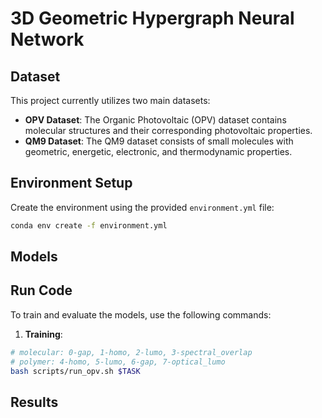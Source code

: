 # 3D Geometric Hypergraph Neural Network

## Dataset

This project currently utilizes two main datasets:

- **OPV Dataset**: The Organic Photovoltaic (OPV) dataset contains molecular structures and their corresponding photovoltaic properties.
- **QM9 Dataset**: The QM9 dataset consists of small molecules with geometric, energetic, electronic, and thermodynamic properties.

## Environment Setup

Create the environment using the provided `environment.yml` file:

```bash
conda env create -f environment.yml
```


## Models


## Run Code

To train and evaluate the models, use the following commands:

1. **Training**:

```bash
# molecular: 0-gap, 1-homo, 2-lumo, 3-spectral_overlap
# polymer: 4-homo, 5-lumo, 6-gap, 7-optical_lumo
bash scripts/run_opv.sh $TASK
```

## Results

